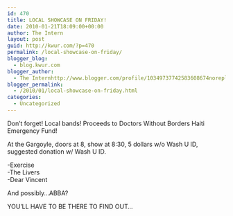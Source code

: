 ```yaml
---
id: 470
title: LOCAL SHOWCASE ON FRIDAY!
date: 2010-01-21T18:09:00+00:00
author: The Intern
layout: post
guid: http://kwur.com/?p=470
permalink: /local-showcase-on-friday/
blogger_blog:
  - blog.kwur.com
blogger_author:
  - The Internhttp://www.blogger.com/profile/10349737742583608674noreply@blogger.com
blogger_permalink:
  - /2010/01/local-showcase-on-friday.html
categories:
  - Uncategorized
---
```

<div class="pf-content">
  <p>
    Don’t forget! Local bands! Proceeds to Doctors Without Borders Haiti Emergency Fund!
  </p>
  
  <p>
    At the Gargoyle, doors at 8, show at 8:30, 5 dollars w/o Wash U ID, suggested donation w/ Wash U ID.
  </p>
  
  <p>
    -Exercise<br />-The Livers<br />-Dear Vincent
  </p>
  
  <p>
    And possibly…ABBA?
  </p>
  
  <p>
  </p>
  
  <p>
    YOU’LL HAVE TO BE THERE TO FIND OUT…
  </p>
</div>